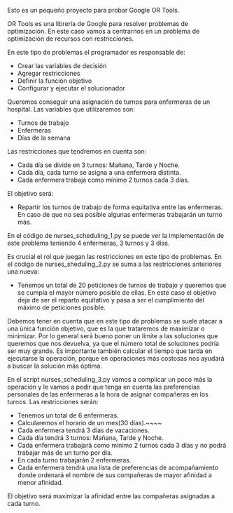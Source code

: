 Esto es un pequeño proyecto para probar Google OR Tools.

OR Tools es una librería de Google para resolver problemas de optimización.
En este caso vamos a centrarnos en un problema de optimización de recursos con restricciones.

En este tipo de problemas el programador es responsable de:

- Crear las variables de decisión
- Agregar restricciones
- Definir la función objetivo
- Configurar y ejecutar el solucionador

Queremos conseguir una asignación de turnos para enfermeras de un hospital.
Las variables que utilizaremos son:

- Turnos de trabajo
- Enfermeras
- Días de la semana

Las restricciones que tendremos en cuenta son:

- Cada día se divide en 3 turnos: Mañana, Tarde y Noche.
- Cada día, cada turno se asigna a una enfermera distinta.
- Cada enfermera trabaja como mínimo 2 turnos cada 3 días.

El objetivo será:

- Repartir los turnos de trabajo de forma equitativa entre las enfermeras. En caso de que no sea posible algunas
  enfermeras trabajarán un turno más.

En el código de nurses_scheduling_1.py se puede ver la implementación de este problema teniendo 4 enfermeras, 3 turnos y
3 días.

Es crucial el rol que juegan las restricciones en este tipo de problemas. En el código de nurses_sheduling_2.py se suma
a las restricciones anteriores una nueva:

- Tenemos un total de 20 peticiones de turnos de trabajo y queremos que se cumpla el mayor número posible de ellas. En
  este caso el objetivo deja de ser el reparto equitativo y pasa a ser el cumplimiento del máximo de peticiones posible.

Debemos tener en cuenta que en este tipo de problemas se suele atacar a una única función objetivo, que es la que
trataremos de maximizar o minimizar.
Por lo general será bueno poner un límite a las soluciones que queremos que nos devuelva, ya que el número total de
soluciones podría ser muy grande.
Es importante también calcular el tiempo que tarda en ejecutarse la operación, porque en operaciones más costosas nos
ayudará a buscar la solución más óptima.

En el script nurses_scheduling_3.py vamos a complicar un poco más la operación y le vamos a pedir que tenga en cuenta
las preferencias personales de las enfermeras a la hora de asignar compañeras en los turnos. Las restricciones serán:

- Tenemos un total de 6 enfermeras.
- Calcularemos el horario de un mes(30 días).~~~~
- Cada enfermera tendrá 3 días de vacaciones.
- Cada día tendrá 3 turnos: Mañana, Tarde y Noche.
- Cada enfermera trabajará como mínimo 2 turnos cada 3 días y no podrá trabajar más de un turno por día.
- En cada turno trabajarán 2 enfermeras.
- Cada enfermera tendrá una lista de preferencias de acompañamiento donde ordenará el nombre de sus compañeras de mayor
  afinidad a menor afinidad.

El objetivo será maximizar la afinidad entre las compañeras asignadas a cada turno. 




